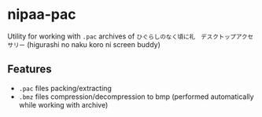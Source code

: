 # nipaa-pac
Utility for working with `.pac` archives of 
`ひぐらしのなく頃に礼　デスクトップアクセサリー` (higurashi no naku koro ni screen buddy)

## Features

- `.pac` files packing/extracting
- `.bmz` files compression/decompression to bmp (performed automatically while working with archive)